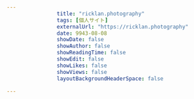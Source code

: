 ---
                title: "ricklan.photography"
                tags: [個人サイト]
                externalUrl: "https://ricklan.photography"
                date: 9943-08-08
                showDate: false
                showAuthor: false
                showReadingTime: false
                showEdit: false
                showLikes: false
                showViews: false
                layoutBackgroundHeaderSpace: false
                ---


